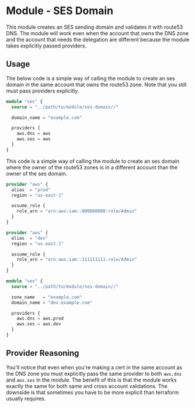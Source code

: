 
# Module - SES Domain

This module creates an SES sending domain and validates it with route53 DNS. The module will work even when the account that owns the DNS zone and the account that needs the delegation are different because the module takes explicitly passed providers.

## Usage

The below code is a simple way of calling the module to create an ses domain in the same account that owns the route53 zone. Note that you still must pass providers explicitly.

```terraform
module "ses" {
  source = "../path/to/module/ses-domain//"

  domain_name = "example.com"

  providers {
    aws.dns = aws
    aws.ses = aws
  }
}
```

This code is a simple way of calling the module to create an ses domain where the owner of the route53 zones is in a different account than the owner of the ses domain.

```terraform
provider "aws" {
  alias  = "prod"
  region = "us-east-1"

  assume_role {
    role_arn = "arn:aws:iam::000000000:role/Admin"
  }
}

provider "aws" {
  alias  = "dev"
  region = "us-east-1"

  assume_role {
    role_arn = "arn:aws:iam::111111111:role/Admin"
  }
}

module "ses" {
  source = "../path/to/module/ses-domain//"

  zone_name   = "example.com"
  domain_name = "dev.example.com"

  providers {
    aws.dns = aws.prod
    aws.ses = aws.dev
  }
}
```

## Provider Reasoning

You'll notice that even when you're making a cert in the same account as the DNS zone you must explicitly pass the same provider to both `aws.dns` and `aws.ses` in the module. The benefit of this is that the module works exactly the same for both same and cross account validations. The downside is that sometimes you have to be more explicit than terraform usually requires.
